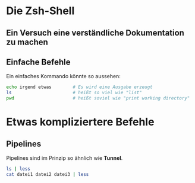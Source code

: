 # Die Zsh-Shell

## Ein Versuch eine verständliche Dokumentation zu machen

## Einfache Befehle

Ein einfaches Kommando könnte so aussehen:
```sh
echo irgend etwas        # Es wird eine Ausgabe erzeugt
ls                       # heißt so viel wie "list"
pwd                      # heißt soviel wie "print working directory"
```
# Etwas kompliziertere Befehle

## Pipelines
Pipelines sind im Prinzip so ähnlich wie **Tunnel**.
```sh
ls | less
cat datei1 datei2 datei3 | less
```








